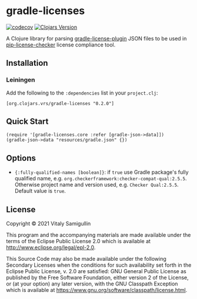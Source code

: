 # gradle-licenses

[![codecov](https://codecov.io/gh/pilosus/gradle-licenses/branch/master/graph/badge.svg?token=fIDPrOvUru)](https://codecov.io/gh/pilosus/gradle-licenses)
[![Clojars Version](https://img.shields.io/clojars/v/org.clojars.vrs/gradle-licenses)](https://clojars.org/org.clojars.vrs/gradle-licenses)

A Clojure library for parsing [gradle-license-plugin](https://github.com/jaredsburrows/gradle-license-plugin)
JSON files to be used in [pip-license-checker](https://github.com/pilosus/pip-license-checker)
license compliance tool.

## Installation

### Leiningen

Add the following to the `:dependencies` list in your `project.clj`:

```
[org.clojars.vrs/gradle-licenses "0.2.0"]
```

## Quick Start

```
(require '[gradle-licenses.core :refer [gradle-json->data]])
(gradle-json->data "resources/gradle.json" {})
```

## Options

- `{:fully-qualified-names [boolean]}`: if `true` use Gradle package's fully qualified name,
  e.g. `org.checkerframework:checker-compat-qual:2.5.5`. Otherwise project name and version used,
  e.g. `Checker Qual:2.5.5`. Default value is `true`.


## License

Copyright © 2021 Vitaly Samigullin

This program and the accompanying materials are made available under the
terms of the Eclipse Public License 2.0 which is available at
http://www.eclipse.org/legal/epl-2.0.

This Source Code may also be made available under the following Secondary
Licenses when the conditions for such availability set forth in the Eclipse
Public License, v. 2.0 are satisfied: GNU General Public License as published by
the Free Software Foundation, either version 2 of the License, or (at your
option) any later version, with the GNU Classpath Exception which is available
at https://www.gnu.org/software/classpath/license.html.
